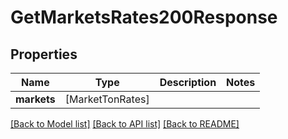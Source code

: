 # GetMarketsRates200Response

## Properties
Name | Type | Description | Notes
------------ | ------------- | ------------- | -------------
**markets** | [MarketTonRates] |  | 

[[Back to Model list]](../README.md#documentation-for-models) [[Back to API list]](../README.md#documentation-for-api-endpoints) [[Back to README]](../README.md)


